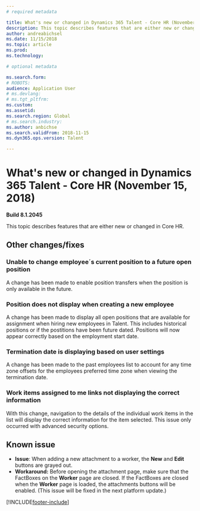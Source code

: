 ```yaml
---
# required metadata

title: What's new or changed in Dynamics 365 Talent - Core HR (November 15, 2018)
description: This topic describes features that are either new or changed in Microsoft Dynamics 365 Talent - Core HR for November 15, 2018).
author: andreabichsel
ms.date: 11/15/2018
ms.topic: article
ms.prod: 
ms.technology: 

# optional metadata

ms.search.form: 
# ROBOTS: 
audience: Application User
# ms.devlang: 
# ms.tgt_pltfrm: 
ms.custom: 
ms.assetid: 
ms.search.region: Global
# ms.search.industry: 
ms.author: anbichse
ms.search.validFrom: 2018-11-15
ms.dyn365.ops.version: Talent

---
```

# What's new or changed in Dynamics 365 Talent - Core HR (November 15, 2018)

**Build 8.1.2045**

This topic describes features that are either new or changed in Core HR.

## Other changes/fixes

### Unable to change employee´s current position to a future open position

A change has been made to enable position transfers when the position is only available in the future. 

### Position does not display when creating a new employee

A change has been made to display all open positions that are available for assignment when hiring new employees in Talent. This includes historical positions or if the postitions have been future dated. Positions will now appear correctly based on the employment start date. 

### Termination date is displaying based on user settings

A change has been made to the past employees list to account for any time zone offsets for the employees preferred time zone when viewing the termination date.

### Work items assigned to me links not displaying the correct information

With this change, navigation to the details of the individual work items in the list will display the correct information for the item selected. This issue only occurred with advanced security options.


## Known issue

- **Issue**: When adding a new attachment to a worker, the **New** and **Edit** buttons are grayed out. 
- **Workaround:** Before opening the attachment page, make sure that the FactBoxes on the **Worker** page are closed. If the FactBoxes are closed when the **Worker** page is loaded, the attachments buttons will be enabled. (This issue will be fixed in the next platform update.)


[!INCLUDE[footer-include](../includes/footer-banner.md)]